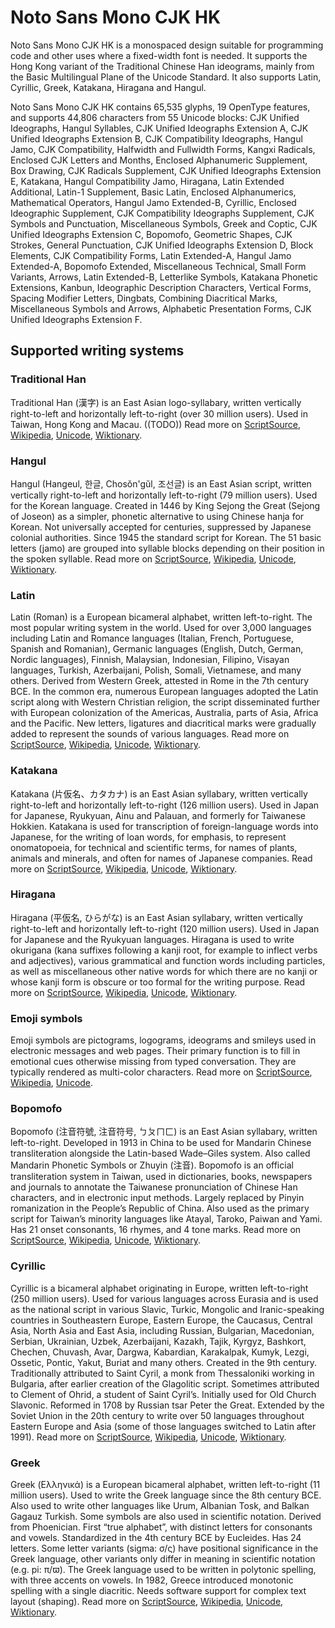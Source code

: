 
# Noto Sans Mono CJK HK

Noto Sans Mono CJK HK is a monospaced design suitable for programming code and other uses where a fixed-width font is needed. It supports the Hong Kong variant of the Traditional Chinese Han ideograms, mainly from the Basic Multilingual Plane of the Unicode Standard. It also supports Latin, Cyrillic, Greek, Katakana, Hiragana and Hangul. 

Noto Sans Mono CJK HK contains 65,535 glyphs, 19 OpenType features, and supports 44,806 characters from 55 Unicode blocks: CJK Unified Ideographs, Hangul Syllables, CJK Unified Ideographs Extension A, CJK Unified Ideographs Extension B, CJK Compatibility Ideographs, Hangul Jamo, CJK Compatibility, Halfwidth and Fullwidth Forms, Kangxi Radicals, Enclosed CJK Letters and Months, Enclosed Alphanumeric Supplement, Box Drawing, CJK Radicals Supplement, CJK Unified Ideographs Extension E, Katakana, Hangul Compatibility Jamo, Hiragana, Latin Extended Additional, Latin-1 Supplement, Basic Latin, Enclosed Alphanumerics, Mathematical Operators, Hangul Jamo Extended-B, Cyrillic, Enclosed Ideographic Supplement, CJK Compatibility Ideographs Supplement, CJK Symbols and Punctuation, Miscellaneous Symbols, Greek and Coptic, CJK Unified Ideographs Extension C, Bopomofo, Geometric Shapes, CJK Strokes, General Punctuation, CJK Unified Ideographs Extension D, Block Elements, CJK Compatibility Forms, Latin Extended-A, Hangul Jamo Extended-A, Bopomofo Extended, Miscellaneous Technical, Small Form Variants, Arrows, Latin Extended-B, Letterlike Symbols, Katakana Phonetic Extensions, Kanbun, Ideographic Description Characters, Vertical Forms, Spacing Modifier Letters, Dingbats, Combining Diacritical Marks, Miscellaneous Symbols and Arrows, Alphabetic Presentation Forms, CJK Unified Ideographs Extension F.


## Supported writing systems


### Traditional Han

Traditional Han (漢字) is an East Asian logo-syllabary, written vertically right-to-left and horizontally left-to-right (over 30 million users). Used in Taiwan, Hong Kong and Macau. ((TODO)) Read more on [ScriptSource](https://scriptsource.org/scr/Hant), [Wikipedia](https://en.wikipedia.org/wiki/ISO_15924:Hant), [Unicode](https://www.unicode.org/versions/Unicode13.0.0/ch18.pdf#G29086), [Wiktionary](https://en.wiktionary.org/wiki/Category:Traditional_Han_script).


### Hangul

Hangul (Hangeul, 한글, Chosŏn'gŭl, 조선글) is an East Asian script, written vertically right-to-left and horizontally left-to-right (79 million users). Used for the Korean language. Created in 1446 by King Sejong the Great (Sejong of Joseon) as a simpler, phonetic alternative to using Chinese hanja for Korean. Not universally accepted for centuries, suppressed by Japanese colonial authorities. Since 1945 the standard script for Korean. The 51 basic letters (jamo) are grouped into syllable blocks depending on their position in the spoken syllable. Read more on [ScriptSource](https://scriptsource.org/scr/Hang), [Wikipedia](https://en.wikipedia.org/wiki/ISO_15924:Hang), [Unicode](https://www.unicode.org/versions/Unicode13.0.0/ch18.pdf#G31028), [Wiktionary](https://en.wiktionary.org/wiki/Category:Hangul_script).


### Latin

Latin (Roman) is a European bicameral alphabet, written left-to-right. The most popular writing system in the world. Used for over 3,000 languages including Latin and Romance languages (Italian, French, Portuguese, Spanish and Romanian), Germanic languages (English, Dutch, German, Nordic languages), Finnish, Malaysian, Indonesian, Filipino, Visayan languages, Turkish, Azerbaijani, Polish, Somali, Vietnamese, and many others. Derived from Western Greek, attested in Rome in the 7th century BCE. In the common era, numerous European languages adopted the Latin script along with Western Christian religion, the script disseminated further with European colonization of the Americas, Australia, parts of Asia, Africa and the Pacific. New letters, ligatures and diacritical marks were gradually added to represent the sounds of various languages. Read more on [ScriptSource](https://scriptsource.org/scr/Latn), [Wikipedia](https://en.wikipedia.org/wiki/ISO_15924:Latn), [Unicode](https://www.unicode.org/versions/Unicode13.0.0/ch07.pdf#G4321), [Wiktionary](https://en.wiktionary.org/wiki/Category:Latin_script).


### Katakana

Katakana (片仮名、カタカナ) is an East Asian syllabary, written vertically right-to-left and horizontally left-to-right (126 million users). Used in Japan for Japanese, Ryukyuan, Ainu and Palauan, and formerly for Taiwanese Hokkien. Katakana is used for transcription of foreign-language words into Japanese, for the writing of loan words, for emphasis, to represent onomatopoeia, for technical and scientific terms, for names of plants, animals and minerals, and often for names of Japanese companies. Read more on [ScriptSource](https://scriptsource.org/scr/Kana), [Wikipedia](https://en.wikipedia.org/wiki/ISO_15924:Kana), [Unicode](https://www.unicode.org/versions/Unicode13.0.0/ch18.pdf#G12058), [Wiktionary](https://en.wiktionary.org/wiki/Category:Katakana_script).


### Hiragana

Hiragana (平仮名, ひらがな) is an East Asian syllabary, written vertically right-to-left and horizontally left-to-right (120 million users). Used in Japan for Japanese and the Ryukyuan languages. Hiragana is used to write okurigana (kana suffixes following a kanji root, for example to inflect verbs and adjectives), various grammatical and function words including particles, as well as miscellaneous other native words for which there are no kanji or whose kanji form is obscure or too formal for the writing purpose. Read more on [ScriptSource](https://scriptsource.org/scr/Hira), [Wikipedia](https://en.wikipedia.org/wiki/ISO_15924:Hira), [Unicode](https://www.unicode.org/versions/Unicode13.0.0/ch18.pdf#G22344), [Wiktionary](https://en.wiktionary.org/wiki/Category:Hiragana_script).


### Emoji symbols

Emoji symbols are pictograms, logograms, ideograms and smileys used in electronic messages and web pages. Their primary function is to fill in emotional cues otherwise missing from typed conversation. They are typically rendered as multi-color characters. Read more on [ScriptSource](https://scriptsource.org/scr/Zsye), [Wikipedia](https://en.wikipedia.org/wiki/ISO_15924:Zsye), [Unicode](https://www.unicode.org/versions/Unicode13.0.0/ch22.pdf#G12367).


### Bopomofo

Bopomofo (注音符號, 注音符号, ㄅㄆㄇㄈ) is an East Asian syllabary, written left-to-right. Developed in 1913 in China to be used for Mandarin Chinese transliteration alongside the Latin-based Wade–Giles system. Also called Mandarin Phonetic Symbols or Zhuyin (注音). Bopomofo is an official transliteration system in Taiwan, used in dictionaries, books, newspapers and journals to annotate the Taiwanese pronunciation of Chinese Han characters, and in electronic input methods. Largely replaced by Pinyin romanization in the People’s Republic of China. Also used as the primary script for Taiwan’s minority languages like Atayal, Taroko, Paiwan and Yami. Has 21 onset consonants, 16 rhymes, and 4 tone marks. Read more on [ScriptSource](https://scriptsource.org/scr/Bopo), [Wikipedia](https://en.wikipedia.org/wiki/ISO_15924:Bopo), [Unicode](https://www.unicode.org/versions/Unicode13.0.0/ch18.pdf#G22467), [Wiktionary](https://en.wiktionary.org/wiki/Category:Zhuyin_script).


### Cyrillic

Cyrillic is a bicameral alphabet originating in Europe, written left-to-right (250 million users). Used for various languages across Eurasia and is used as the national script in various Slavic, Turkic, Mongolic and Iranic-speaking countries in Southeastern Europe, Eastern Europe, the Caucasus, Central Asia, North Asia and East Asia, including Russian, Bulgarian, Macedonian, Serbian, Ukrainian, Uzbek, Azerbaijani, Kazakh, Tajik, Kyrgyz, Bashkort, Chechen, Chuvash, Avar, Dargwa, Kabardian, Karakalpak, Kumyk, Lezgi, Ossetic, Pontic, Yakut, Buriat and many others. Created in the 9th century. Traditionally attributed to Saint Cyril, a monk from Thessaloniki working in Bulgaria, after earlier creation of the Glagolitic script. Sometimes attributed to Clement of Ohrid, a student of Saint Cyril’s. Initially used for Old Church Slavonic. Reformed in 1708 by Russian tsar Peter the Great. Extended by the Soviet Union in the 20th century to write over 50 languages throughout Eastern Europe and Asia (some of those languages switched to Latin after 1991). Read more on [ScriptSource](https://scriptsource.org/scr/Cyrl), [Wikipedia](https://en.wikipedia.org/wiki/ISO_15924:Cyrl), [Unicode](https://www.unicode.org/versions/Unicode13.0.0/ch07.pdf#G10850), [Wiktionary](https://en.wiktionary.org/wiki/Category:Cyrillic_script).


### Greek

Greek (Ελληνικά) is a European bicameral alphabet, written left-to-right (11 million users). Used to write the Greek language since the 8th century BCE. Also used to write other languages like Urum, Albanian Tosk, and Balkan Gagauz Turkish. Some symbols are also used in scientific notation. Derived from Phoenician. First “true alphabet”, with distinct letters for consonants and vowels. Standardized in the 4th century BCE by Eucleides. Has 24 letters. Some letter variants (sigma: σ/ς) have positional significance in the Greek language, other variants only differ in meaning in scientific notation (e.g. pi: π/ϖ). The Greek language used to be written in polytonic spelling, with three accents on vowels. In 1982, Greece introduced monotonic spelling with a single diacritic. Needs software support for complex text layout (shaping). Read more on [ScriptSource](https://scriptsource.org/scr/Grek), [Wikipedia](https://en.wikipedia.org/wiki/ISO_15924:Grek), [Unicode](https://www.unicode.org/versions/Unicode13.0.0/ch07.pdf#G10832), [Wiktionary](https://en.wiktionary.org/wiki/Category:Greek_script).

